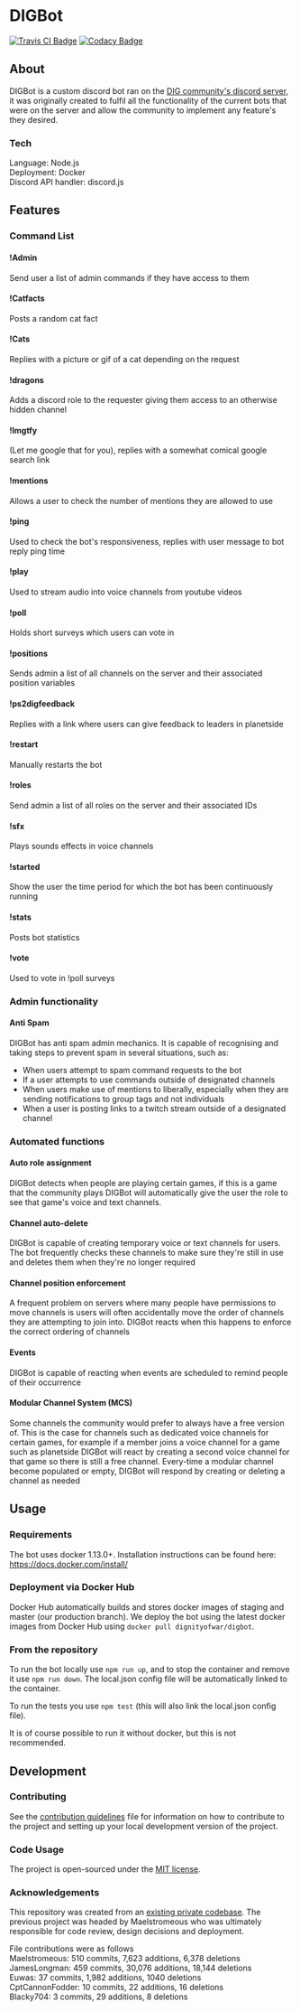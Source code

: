 # DIGBot

[![Travis CI Badge](https://travis-ci.org/dignityofwar/DIGBot.svg?branch=master)](https://travis-ci.org/dignityofwar/DIGBot)
[![Codacy Badge](https://api.codacy.com/project/badge/Grade/bfed4f3b6b4a47639200d5a26c319d75)](https://www.codacy.com/app/dignityofwar/DIGBot?utm_source=github.com&amp;utm_medium=referral&amp;utm_content=dignityofwar/DIGBot&amp;utm_campaign=Badge_Grade)

## About

DIGBot is a custom discord bot ran on the [DIG community's discord server](https://discord.gg/cjQBNpc), it was originally created to fulfil all the functionality of the current bots that were on the server and allow the community to implement any feature's they desired.

### Tech

Language: Node.js  
Deployment: Docker  
Discord API handler: discord.js  

## Features

### Command List
#### !Admin
Send user a list of admin commands if they have access to them

#### !Catfacts
Posts a random cat fact

#### !Cats
Replies with a picture or gif of a cat depending on the request

#### !dragons
Adds a discord role to the requester giving them access to an otherwise hidden channel

#### !lmgtfy
(Let me google that for you), replies with a somewhat comical google search link

#### !mentions
Allows a user to check the number of mentions they are allowed to use

#### !ping
Used to check the bot's responsiveness, replies with user message to bot reply ping time

#### !play
Used to stream audio into voice channels from youtube videos

#### !poll
Holds short surveys which users can vote in

#### !positions
Sends admin a list of all channels on the server and their associated position variables

#### !ps2digfeedback
Replies with a link where users can give feedback to leaders in planetside

#### !restart
Manually restarts the bot

#### !roles
Send admin a list of all roles on the server and their associated IDs

#### !sfx
Plays sounds effects in voice channels

#### !started
Show the user the time period for which the bot has been continuously running

#### !stats
Posts bot statistics

#### !vote
Used to vote in !poll surveys

### Admin functionality

#### Anti Spam
DIGBot has anti spam admin mechanics. It is capable of recognising and taking steps to prevent spam in several situations, such as:
-   When users attempt to spam command requests to the bot
-   If a user attempts to use commands outside of designated channels
-   When users make use of mentions to liberally, especially when they are sending notifications to group tags and not individuals
-   When a user is posting links to a twitch stream outside of a designated channel

### Automated functions

#### Auto role assignment
DIGBot detects when people are playing certain games, if this is a game that the community plays DIGBot will automatically give the user the role to see that game's voice and text channels.

#### Channel auto-delete
DIGBot is capable of creating temporary voice or text channels for users. The bot frequently checks these channels to make sure they're still in use and deletes them when they're no longer required

#### Channel position enforcement
A frequent problem on servers where many people have permissions to move channels is users will often accidentally move the order of channels they are attempting to join into. DIGBot reacts when this happens to enforce the correct ordering of channels

#### Events
DIGBot is capable of reacting when events are scheduled to remind people of their occurrence

#### Modular Channel System (MCS)
Some channels the community would prefer to always have a free version of. This is the case for channels such as dedicated voice channels for certain games, for example if a member joins a voice channel for a game such as planetside DIGBot will react by creating a second voice channel for that game so there is still a free channel. Every-time a modular channel become populated or empty, DIGBot will respond by creating or deleting a channel as needed

## Usage

### Requirements

The bot uses docker 1.13.0+. Installation instructions can be found here: <https://docs.docker.com/install/>

### Deployment via Docker Hub

Docker Hub automatically builds and stores docker images of staging and master (our production branch). We deploy the bot using the latest docker images from Docker Hub using `docker pull dignityofwar/digbot`.

### From the repository

To run the bot locally use `npm run up`, and to stop the container and remove it use `npm run down`. The local.json config file will be automatically linked to the container.

To run the tests you use `npm test` (this will also link the local.json config file). 

It is of course possible to run it without docker, but this is not recommended.

## Development

### Contributing

See the [contribution guidelines](CONTRIBUTING.md) file for information on how to contribute to the project and setting up your local development version of the project.

### Code Usage

The project is open-sourced under the [MIT license](LICENSE.md).

### Acknowledgements

This repository was created from an [existing private codebase](https://github.com/JamesLongman/DIGBot/releases/tag/0.0.1). The previous project was headed by Maelstromeous who was ultimately responsible for code review, design decisions and deployment.

File contributions were as follows  
Maelstromeous: 510 commits,  7,623 additions, 6,378 deletions  
JamesLongman: 459 commits, 30,076 additions, 18,144 deletions  
Euwas: 37 commits, 1,982 additions, 1040 deletions  
CptCannonFodder: 10 commits, 22 additions, 16 deletions  
Blacky704: 3 commits, 29 additions, 8 deletions  
